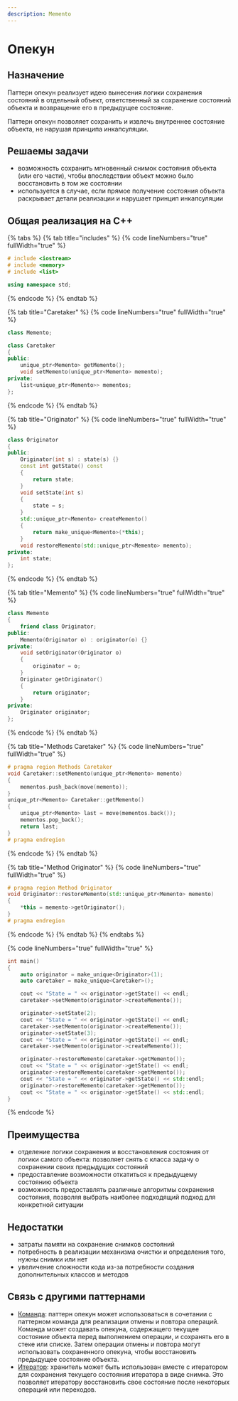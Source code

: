 ```yaml
---
description: Memento
---
```


# Опекун

## Назначение

Паттерн опекун реализует идею вынесения логики сохранения состояний в отдельный объект, ответственный за сохранение состояний объекта и возвращение его в предыдущее состояние.

Паттерн опекун позволяет сохранить и извлечь внутреннее состояние объекта, не нарушая принципа инкапсуляции.

## Решаемы задачи

* возможность сохранить мгновенный снимок состояния объекта (или его части), чтобы впоследствии объект можно было восстановить в том же состоянии
* используется в случае, если прямое получение состояния объекта раскрывает детали реализации и нарушает принцип инкапсуляции

## Общая реализация на С++

{% tabs %}
{% tab title="includes" %}
{% code lineNumbers="true" fullWidth="true" %}
```cpp
# include <iostream>
# include <memory>
# include <list>

using namespace std;
```
{% endcode %}
{% endtab %}

{% tab title="Caretaker" %}
{% code lineNumbers="true" fullWidth="true" %}
```cpp
class Memento;

class Caretaker
{
public:
    unique_ptr<Memento> getMemento();
    void setMemento(unique_ptr<Memento> memento);
private:
    list<unique_ptr<Memento>> mementos;
};
```
{% endcode %}
{% endtab %}

{% tab title="Originator" %}
{% code lineNumbers="true" fullWidth="true" %}
```cpp
class Originator
{
public:
    Originator(int s) : state(s) {}
    const int getState() const 
    { 
        return state; 
    }
    void setState(int s) 
    { 
        state = s; 
    }
    std::unique_ptr<Memento> createMemento() 
    { 
        return make_unique<Memento>(*this); 
    }
    void restoreMemento(std::unique_ptr<Memento> memento);
private:
    int state;
};
```
{% endcode %}
{% endtab %}

{% tab title="Memento" %}
{% code lineNumbers="true" fullWidth="true" %}
```cpp
class Memento
{
    friend class Originator;
public:
    Memento(Originator o) : originator(o) {}
private:
    void setOriginator(Originator o) 
    { 
        originator = o; 
    }
    Originator getOriginator() 
    { 
        return originator; 
    }
private:
    Originator originator;
};
```
{% endcode %}
{% endtab %}

{% tab title="Methods Caretaker" %}
{% code lineNumbers="true" fullWidth="true" %}
```cpp
# pragma region Methods Caretaker
void Caretaker::setMemento(unique_ptr<Memento> memento)
{
    mementos.push_back(move(memento));
}
unique_ptr<Memento> Caretaker::getMemento() 
{
    unique_ptr<Memento> last = move(mementos.back());
    mementos.pop_back();
    return last;
}
# pragma endregion
```
{% endcode %}
{% endtab %}

{% tab title="Method Originator" %}
{% code lineNumbers="true" fullWidth="true" %}
```cpp
# pragma region Method Originator
void Originator::restoreMemento(std::unique_ptr<Memento> memento)
{
    *this = memento->getOriginator();
}
# pragma endregion
```
{% endcode %}
{% endtab %}
{% endtabs %}

{% code lineNumbers="true" fullWidth="true" %}
```cpp
int main()
{
    auto originator = make_unique<Originator>(1);
    auto caretaker = make_unique<Caretaker>();

    cout << "State = " << originator->getState() << endl;
    caretaker->setMemento(originator->createMemento());

    originator->setState(2);
    cout << "State = " << originator->getState() << endl;
    caretaker->setMemento(originator->createMemento());
    originator->setState(3);
    cout << "State = " << originator->getState() << endl;
    caretaker->setMemento(originator->createMemento());

    originator->restoreMemento(caretaker->getMemento());
    cout << "State = " << originator->getState() << endl;
    originator->restoreMemento(caretaker->getMemento());
    cout << "State = " << originator->getState() << std::endl;
    originator->restoreMemento(caretaker->getMemento());
    cout << "State = " << originator->getState() << std::endl;
}
```
{% endcode %}

## Преимущества

* отделение логики сохранения и восстановления состояния от логики самого объекта: позволяет снять с класса задачу о сохранении своих предыдущих состояний
* предоставление возможности откатиться к предыдущему состоянию объекта
* возможность предоставлять различные алгоритмы сохранения состояния, позволяя выбрать наиболее подходящий подход для конкретной ситуации

## Недостатки

* затраты памяти на сохранение снимков состояний
* потребность в реализации механизма очистки и определения того, нужны снимки или нет
* увеличение сложности кода из-за потребности создания дополнительных классов и методов

## Связь с другими паттернами

* [Команда](command.md): паттерн опекун может использоваться в сочетании с паттерном команда для реализации отмены и повтора операций. Команда может создавать опекуна, содержащего текущее состояние объекта перед выполнением операции, и сохранять его в стеке или списке. Затем операции отмены и повтора могут использовать сохраненного опекуна, чтобы восстановить предыдущее состояние объекта.
* [Итератор](iterator.md): хранитель может быть использован вместе с итератором для сохранения текущего состояния итератора в виде снимка. Это позволяет итератору восстановить свое состояние после некоторых операций или переходов.
